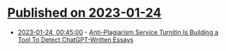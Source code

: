 # [Published on 2023-01-24](index.md)

* [2023-01-24, 00:45:00](https://news.slashdot.org/story/23/01/23/2325221/anti-plagiarism-service-turnitin-is-building-a-tool-to-detect-chatgpt-written-essays?utm_source=rss1.0mainlinkanon&utm_medium=feed) - [Anti-Plagiarism Service Turnitin Is Building a Tool To Detect ChatGPT-Written Essays](https://news.slashdot.org/story/23/01/23/2325221/anti-plagiarism-service-turnitin-is-building-a-tool-to-detect-chatgpt-written-essays?utm_source=rss1.0mainlinkanon&utm_medium=feed)
